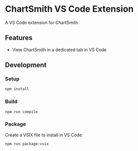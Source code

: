 # ChartSmith VS Code Extension

A VS Code extension for ChartSmith.

## Features

- View ChartSmith in a dedicated tab in VS Code

## Development

### Setup

```bash
npm install
```

### Build

```bash
npm run compile
```

### Package

Create a VSIX file to install in VS Code:

```bash
npm run package:vsix
```